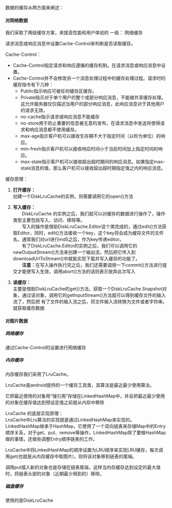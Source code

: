 数据的缓存从两方面来阐述：
#### 对网络数据
我们采取了两级缓存方案，来提高性能和用户体验的
一级： 网络缓存

请求消息或响应消息中设置Cache-Control来判断是否读取缓存。

Cache-Control：
* Cache-Control指定请求和响应遵循的缓存机制。在请求消息或响应消息中设置。
* Cache-Control并不会修改另一个消息处理过程中的缓存处理过程。请求时的缓存指令有下几种：
    * Public指示响应可被任何缓存区缓存。
    * Private指示对于单个用户的整个或部分响应消息，不能被共享缓存处理。这允许服务器仅仅描述当用户的部分响应消息，此响应消息对于其他用户的请求无效。
    * no-cache指示请求或响应消息不能缓存
    * no-store用于防止重要的信息被无意的发布。在请求消息中发送将使得请求和响应消息都不使用缓存。
    * max-age指示客户机可以接收生存期不大于指定时间（以秒为单位）的响应。
    * min-fresh指示客户机可以接收响应时间小于当前时间加上指定时间的响应。
    * max-stale指示客户机可以接收超出超时期间的响应消息。如果指定max-stale消息的值，那么客户机可以接收超出超时期指定值之内的响应消息。

缓存原理：

1. <b>打开缓存：</b><br>
创建一个DiskLruCache的实例，则需要调用它的open()方法

2. <b>写入缓存：</b><br>
&emsp;&emsp;DiskLruCache 的实例之后，我们就可以对缓存的数据进行操作了，操作类型主要包括写入、访问、移除等。<br>
&emsp;&emsp;写入的操作是借助DiskLruCache.Editor这个类完成的，通过edit()方法获取Editor，同时，edit()方法接收一个key，这个key将会成为缓存文件的文件名，通常我们对url进行md5之后，作为key传递editor。<br>
&emsp;&emsp;有了DiskLruCache.Editor的实例之后，我们可以调用它的newOutputStream()方法来创建一个输出流，然后把它传入到downloadUrlToStream()中就能实现下载并写入缓存的功能了。<br>
&emsp;&emsp;<b>注意：</b>在写入操作执行完之后，我们还需要调用一下commit()方法进行提交才能使写入生效，调用abort()方法的话则表示放弃此次写入

3. <b>读缓存：</b><br>
主要是借助DiskLruCache的get()方法，获取一个DiskLruCache.Snapshot对象，通过该对象，调用它的getInputStream()方法就可以得到缓存文件的输入流了，然后把
有了文件的输入流之后，将文件输入流转换为文件或者字符串。就获取缓存数据
 
#### 对图片数据
##### 网络缓存
通过Cache-Control的设置进行网络缓存

##### 内存缓存
内存缓存我们采用了LruCache。

LruCache是android提供的一个缓存工具类，其算法是最近最少使用算法。

它把最近使用的对象用“强引用”存储在LinkedHashMap中，并且把最近最少使用的对象在缓存值达到预设定值之前就从内存中移除

LruCache 的底层实现原理：<br>
LruCache中Lru算法的实现就是通过LinkedHashMap来实现的。LinkedHashMap继承于HashMap，它使用了一个双向链表来存储Map中的Entry顺序关系，对于get、put、remove等操作，LinkedHashMap除了要做HashMap做的事情，还做些调整Entry顺序链表的工作。

LruCache中将LinkedHashMap的顺序设置为LRU顺序来实现LRU缓存，每次调用get(也就是从内存缓存中取图片)，则将该对象移到链表的尾端。

调用put插入新的对象也是存储在链表尾端，这样当内存缓存达到设定的最大值时，将链表头部的对象（近期最少用到的）移除。

##### 磁盘缓存
使用的是DiskLruCache